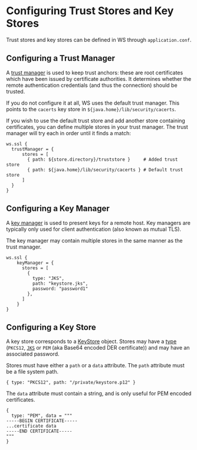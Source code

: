 <!--- Copyright (C) 2009-2014 Typesafe Inc. <http://www.typesafe.com> -->
# Configuring Trust Stores and Key Stores

Trust stores and key stores can be defined in WS through `application.conf`.

## Configuring a Trust Manager

A [trust manager](http://docs.oracle.com/javase/7/docs/technotes/guides/security/jsse/JSSERefGuide.html#TrustManager) is used to keep trust anchors: these are root certificates which have been issued by certificate authorities.   It determines whether the remote authentication credentials (and thus the connection) should be trusted.

If you do not configure it at all, WS uses the default trust manager.  This points to the `cacerts` key store in `${java.home}/lib/security/cacerts`.

If you wish to use the default trust store and add another store containing certificates, you can define multiple stores in your trust manager.  The trust manager will try each in order until it finds a match:


```
ws.ssl {
  trustManager = {
      stores = [
        { path: ${store.directory}/truststore }     # Added trust store
        { path: ${java.home}/lib/security/cacerts } # Default trust store
      ]
  }
}
```


## Configuring a Key Manager

A [key manager](http://docs.oracle.com/javase/7/docs/technotes/guides/security/jsse/JSSERefGuide.html#KeyManager) is used to present keys for a remote host.  Key managers are typically only used for client authentication (also known as mutual TLS).

The key manager may contain multiple stores in the same manner as the trust manager.

```
ws.ssl {
    keyManager = {
      stores = [
        {
          type: "JKS",
          path: "keystore.jks",
          password: "password1"
        },
      ]
    }
}
```

## Configuring a Key Store

A key store corresponds to a [KeyStore](http://docs.oracle.com/javase/7/docs/api/java/security/KeyStore.html) object.  Stores may have a [type](http://docs.oracle.com/javase/7/docs/technotes/guides/security/StandardNames.html#KeyStore) (`PKCS12`, [`JKS`](http://docs.oracle.com/javase/7/docs/technotes/guides/security/crypto/CryptoSpec.html#KeystoreImplementation) or `PEM` (aka Base64 encoded DER certificate)) and may have an associated password.

Stores must have either a `path` or a `data` attribute.  The `path` attribute must be a file system path.

```
{ type: "PKCS12", path: "/private/keystore.p12" }
```

The `data` attribute must contain a string, and is only useful for PEM encoded certificates.

```
{
  type: "PEM", data = """
-----BEGIN CERTIFICATE-----
...certificate data
-----END CERTIFICATE-----
"""
}
```
